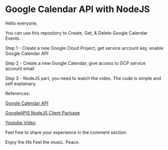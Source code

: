 # Google Calendar API with NodeJS

Hello everyone,

You can use this repository to Create, Get, & Delete Google Calendar Events.

Step 1 - Create a new Google Cloud Project, get service account key, enable Google Calendar API

Step 2 - Create a new Google Calendar, give access to GCP service account email

Step 3 - NodeJS part, you need to watch the video. The code is simple and self explainary.

References:

[Google Calendar API](https://developers.google.com/calendar/v3/reference)

[GoogleAPIS NodeJS Client Package](https://www.npmjs.com/package/googleapis)

[Youtube Video](https://youtu.be/dFaV95gS_0M)

Feel free to share your experience in the comment section.

Enjoy the life
Feel the music.
Peace.